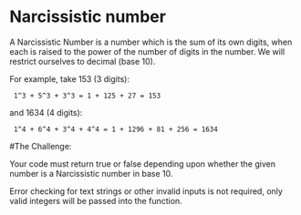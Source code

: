 # Narcissistic number


 A Narcissistic Number is a number which is the sum of its own digits, when each is raised to the power of the number of digits in the number. We will restrict ourselves to decimal (base 10).

 For example, take 153 (3 digits):

     1^3 + 5^3 + 3^3 = 1 + 125 + 27 = 153
 and 1634 (4 digits):

     1^4 + 6^4 + 3^4 + 4^4 = 1 + 1296 + 81 + 256 = 1634

 #The Challenge:

 Your code must return true or false depending upon whether the given number is a Narcissistic number in base 10.

 Error checking for text strings or other invalid inputs is not required, only valid integers will be passed into the function.